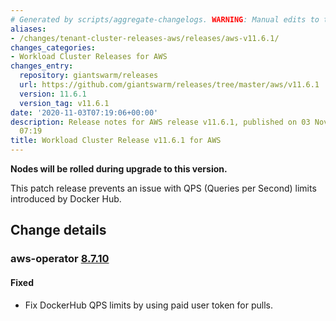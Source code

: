 ```yaml
---
# Generated by scripts/aggregate-changelogs. WARNING: Manual edits to this files will be overwritten.
aliases:
- /changes/tenant-cluster-releases-aws/releases/aws-v11.6.1/
changes_categories:
- Workload Cluster Releases for AWS
changes_entry:
  repository: giantswarm/releases
  url: https://github.com/giantswarm/releases/tree/master/aws/v11.6.1
  version: 11.6.1
  version_tag: v11.6.1
date: '2020-11-03T07:19:06+00:00'
description: Release notes for AWS release v11.6.1, published on 03 November 2020,
  07:19
title: Workload Cluster Release v11.6.1 for AWS
---
```


**Nodes will be rolled during upgrade to this version.**

This patch release prevents an issue with QPS (Queries per Second) limits introduced by Docker Hub.

## Change details


### aws-operator [8.7.10](https://github.com/giantswarm/aws-operator/releases/tag/v8.7.10)

#### Fixed
- Fix DockerHub QPS limits by using paid user token for pulls.
